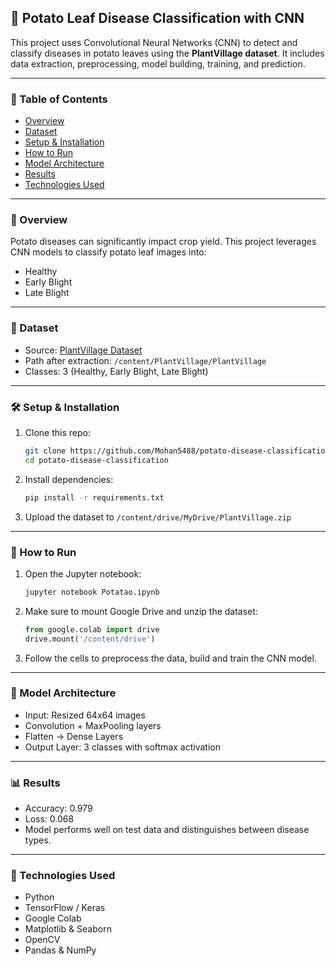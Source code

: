## 🥔 Potato Leaf Disease Classification with CNN

This project uses Convolutional Neural Networks (CNN) to detect and classify diseases in potato leaves using the **PlantVillage dataset**. It includes data extraction, preprocessing, model building, training, and prediction.

---

### 📌 Table of Contents

* [Overview](#overview)
* [Dataset](#dataset)
* [Setup & Installation](#setup--installation)
* [How to Run](#how-to-run)
* [Model Architecture](#model-architecture)
* [Results](#results)
* [Technologies Used](#technologies-used)

---

### 🧠 Overview

Potato diseases can significantly impact crop yield. This project leverages CNN models to classify potato leaf images into:

* Healthy
* Early Blight
* Late Blight

---

### 📁 Dataset

* Source: [PlantVillage Dataset](https://www.kaggle.com/datasets/emmarex/plantdisease)
* Path after extraction: `/content/PlantVillage/PlantVillage`
* Classes: 3 (Healthy, Early Blight, Late Blight)

---

### 🛠️ Setup & Installation

1. Clone this repo:

   ```bash
   git clone https://github.com/Mohan5488/potato-disease-classification.git
   cd potato-disease-classification
   ```

2. Install dependencies:

   ```bash
   pip install -r requirements.txt
   ```

3. Upload the dataset to `/content/drive/MyDrive/PlantVillage.zip`

---

### 🚀 How to Run

1. Open the Jupyter notebook:

   ```bash
   jupyter notebook Potatao.ipynb
   ```

2. Make sure to mount Google Drive and unzip the dataset:

   ```python
   from google.colab import drive
   drive.mount('/content/drive')
   ```

3. Follow the cells to preprocess the data, build and train the CNN model.

---

### 🧱 Model Architecture

* Input: Resized 64x64 images
* Convolution + MaxPooling layers
* Flatten → Dense Layers
* Output Layer: 3 classes with softmax activation

---

### 📊 Results

* Accuracy: 0.979
* Loss: 0.068
* Model performs well on test data and distinguishes between disease types.

---

### 🧰 Technologies Used

* Python
* TensorFlow / Keras
* Google Colab
* Matplotlib & Seaborn
* OpenCV
* Pandas & NumPy
